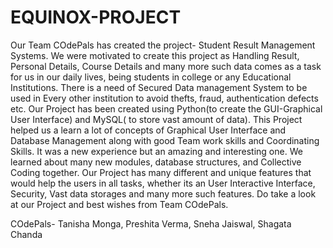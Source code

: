 # EQUINOX-PROJECT
Our Team COdePals has created the project- Student Result Management Systems. 
We were motivated to create this project as Handling Result, Personal Details, Course Details and many more such data comes as a task for us in our daily lives, being students in college or any Educational Institutions. 
There is a need of Secured Data management System to be used in Every other institution to avoid thefts, fraud, authentication defects etc.
Our Project has been created using Python(to create the GUI-Graphical User Interface) and MySQL( to store vast amount of data).
This Project helped us a learn a lot of concepts of Graphical User Interface and Database Management along with good Team work skills and Coordinating Skills. It was a new experience but an amazing and interesting one. We learned about many new modules, database structures, and Collective Coding together.
Our Project has many different and unique features that would help the users in all tasks, whether its an User Interactive Interface, Security, Vast data storages and many more such features. 
Do take a look at our Project and best wishes from Team COdePals.


COdePals- Tanisha Monga, Preshita Verma, Sneha Jaiswal, Shagata Chanda
